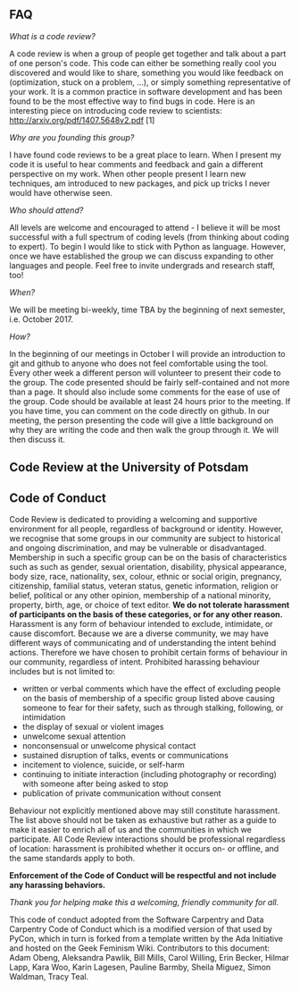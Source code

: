FAQ
----------------------------

_What is a code review?_

A code review is when a group of people get together and talk about a
part of one person's code. This code can either be something really
cool you discovered and would like to share, something you would like
feedback on (optimization, stuck on a problem, …), or simply
something representative of your work. It is a common practice in
software development and has been found to be the most effective way
to find bugs in code. Here is an interesting piece on introducing code
review to scientists: http://arxiv.org/pdf/1407.5648v2.pdf [1]

_Why are you founding this group?_

I have found code reviews to be a great place to learn. When I present
my code it is useful to hear comments and feedback and gain a
different perspective on my work. When other people present I learn
new techniques, am introduced to new packages, and pick up tricks I
never would have otherwise seen.

_Who should attend?_

All levels are welcome and encouraged to attend - I believe it will be
most successful with a full spectrum of coding levels (from thinking
about coding to expert). To begin I would like to stick with Python as
language. However, once we have established the group we can discuss
expanding to other languages and people. Feel free to invite
undergrads and research staff, too!

_When?_

We will be meeting bi-weekly, time TBA by the beginning of next
semester, i.e. October 2017.

_How?_

In the beginning of our meetings in October I will provide an introduction to git and
github to anyone who does not feel comfortable using the tool. Every
other week a different person will volunteer to present their code to
the group. The code presented should be fairly self-contained and not
more than a page. It should also include some comments for the ease of
use of the group. Code should be available at least 24 hours prior to
the meeting. If you have time, you can comment on the code directly on
github. In our meeting, the person presenting the code will give a
little background on why they are writing the code and then walk the
group through it. We will then discuss it.

Code Review at the University of Potsdam
-------------------------------------------
Code of Conduct
-----------------

Code Review is dedicated to providing a welcoming and supportive environment for all people, regardless of background or identity. However, we recognise that some groups in our community are subject to historical and ongoing discrimination, and may be vulnerable or disadvantaged. Membership in such a specific group can be on the basis of characteristics such as such as gender, sexual orientation, disability, physical appearance, body size, race, nationality, sex, colour, ethnic or social origin, pregnancy, citizenship, familial status, veteran status, genetic information, religion or belief, political or any other opinion, membership of a national minority, property, birth, age, or choice of text editor. **We do not tolerate harassment of participants on the basis of these categories, or for any other reason.**
Harassment is any form of behaviour intended to exclude, intimidate, or cause discomfort. Because we are a diverse community, we may have different ways of communicating and of understanding the intent behind actions. Therefore we have chosen to prohibit certain forms of behaviour in our community, regardless of intent. Prohibited harassing behaviour includes but is not limited to:

- written or verbal comments which have the effect of excluding people on the basis of membership of a specific group listed above
causing someone to fear for their safety, such as through stalking, following, or intimidation
- the display of sexual or violent images
- unwelcome sexual attention
- nonconsensual or unwelcome physical contact
- sustained disruption of talks, events or communications
- incitement to violence, suicide, or self-harm
- continuing to initiate interaction (including photography or recording) with someone after being asked to stop
- publication of private communication without consent

Behaviour not explicitly mentioned above may still constitute harassment. The list above should not be taken as exhaustive but rather as a guide to make it easier to enrich all of us and the communities in which we participate. All Code Review interactions should be professional regardless of location: harassment is prohibited whether it occurs on- or offline, and the same standards apply to both.

**Enforcement of the Code of Conduct will be respectful and not include any harassing behaviors.**

_Thank you for helping make this a welcoming, friendly community for all._

This code of conduct adopted from the Software Carpentry and Data Carpentry Code of Conduct which is a modified version of that used by PyCon, which in turn is forked from a template written by the Ada Initiative and hosted on the Geek Feminism Wiki. Contributors to this document: Adam Obeng, Aleksandra Pawlik, Bill Mills, Carol Willing, Erin Becker, Hilmar Lapp, Kara Woo, Karin Lagesen, Pauline Barmby, Sheila Miguez, Simon Waldman, Tracy Teal.

